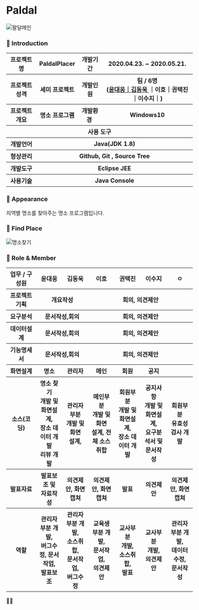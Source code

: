 ﻿# Paldal
 ![팔달메인](https://user-images.githubusercontent.com/65211288/85103171-231ddf00-b241-11ea-9bad-72d80eb58162.jpg)


### 👋 Introduction

<table>
    <tr>
        <th>프로젝트 명 </th>
        <th>PaldalPlacer</th>
        <th>개발기간</th>
        <th>2020.04.23. ~ 2020.05.21.</th>
    </tr>
    <tr>
        <th>프로젝트 성격</th>
        <th>세미 프로젝트</th>
        <th>개발인원</th>
        <th>팀 / 6명<br>
          (<a href="https://github.com/moods2">윤대웅｜<a href="https://github.com/kdw0725">김동욱 </a>｜이호｜권택진｜이수지｜)
      </th>
    </tr>
      <tr>
        <th>프로젝트 개요</th>
        <th>명소 프로그램</th>
        <th>개발환경&nbsp;</th>
        <th>Windows10</th>
    </tr>
    <tr>
        <th colspan="5">사용 도구</th>
    </tr>  
    <tr>
        <th>개발언어</th>
        <th colspan="3">Java(JDK 1.8) </th>
    </tr>
    <tr>
        <th>형상관리</th>
        <th colspan="3">Github, Git , Source Tree</th>
    </tr>
    <tr>
        <th>개발도구</th>
        <th colspan="3">Eclipse JEE</th>
    </tr>
    <tr>
        <th>사용기술</th>
        <th colspan="3">Java Console</th>
    </tr>
</table>

### 📼 Appearance

지역별 명소를 찾아주는 명소 프로그램입니다.

 ### 👋 Find Place
 ![명소찾기](https://user-images.githubusercontent.com/65211288/85102349-6d9e5c00-b23f-11ea-8284-ffa4c9a3a326.gif)


### 📑 Role & Member


<table>
    <tr>
        <th width="16%">업무 / 구성원</th>
        <th width="14%">윤대웅</th><th width="14%">김동욱</th><th width="14%">이호</th><th width="14%">권택진</th><th width="14%">이수지</th><th width="14%">ㅇ</th>         
    </tr>
    <tr>
        <th>프로젝트 기획</th>
        <th colspan="2">개요작성</th>
        <th colspan="4">회의, 의견제안</th>
    </tr>
    <tr>
        <th>요구분석</th>
        <th colspan="2">문서작성,회의</th>
        <th colspan="4">회의, 의견제안</th>
    </tr>
    <tr>
        <th>데이터설계</th>
        <th colspan="2">문서작성,회의</th>
        <th colspan="4">회의, 의견제안</th>
    </tr>
    <tr>
        <th>기능명세서</th>
        <th colspan="2">문서작성,회의</th>
        <th colspan="4">회의, 의견제안</th>
    </tr>
    <tr>
        <th>화면설계</th>
        <th>명소</th>
        <th>관리자</th>
        <th>메인</th>
        <th>회원</th>
        <th>공지</th>  
        <th></th>    
    <tr>
        <th>소스(코딩)</th>
        <th>명소 찾기<br>개발 및 화면설계,<br>장소 데이터 개발<br> 리뷰 개발</th>
        <th>관리자부분 <br>개발 및 화면<br>설계, </th>
        <th>메인부분 <br>개발 및 화면<br>설계, 전체 소스 취합 <br>
        <th>회원부분<br>개발 및 화면설계, <br>장소 데이터 개발</th>
        <th>공지사항<Br>개발 및 화면설계, <br>요구분석서 및 문서작성</th>
        <th>회원부분 <br>유효성검사 개발 </th>
    </tr>
    <tr>
        <th>발표자료</th>
        <th>발표보조 및<br>자료작성</th>
        <th>의견제안, 화면캡쳐</th>
        <th>의견제안, 화면캡쳐</th>
        <th>발표</th>
        <th>의견제안</th>
        <th>의견제안, 화면캡쳐</th>
    </tr>
    <tr>
        <th>역할</th>
        <th>관리자<br> 부분 개발, <br>버그수정, 문서작업, <br>발표보조</th>
        <th>관리자<br> 부분 개발, <br>소스취합, <br>문서작업, <br>버그수정</th>
        <th>교육생부분 개발, <br>문서작업, <br>의견제안</th>
        <th>교사부분<br> 개발, <br>소스취합, <br>발표</th>
        <th>교사부분<br> 개발,  <br>의견제안</th>
        <th>관리자부분 개발, <br>데이터수정, <br>문서작성</th>
    </tr>
</table>
